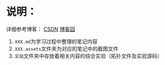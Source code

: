 # 说明：

详细参考博客：
[CSDN](https://www.cnblogs.com/bad5)
[博客园](https://blog.csdn.net/qq_45668124/category_9973313.html)

1. `XXX.md`为学习过程中整理的笔记内容
2. `XXX.assets`文件夹为对应的笔记中的截图文件
3. `实验`文件夹中存放着相关内容的综合实验（拓扑文件及实验源码）